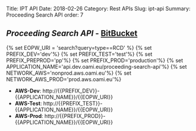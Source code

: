 Title: IPT API
Date: 2018-02-26
Category: Rest APIs
Slug: ipt-api
Summary: Proceeding Search API
order: 7

## _Proceeding Search API_ - <a href="https://git.euipo.europa.eu/projects/IPT/repos/proceeding-search-api/browse" target="_blank">BitBucket</a>

{% set EOPW_URI = 'search?query=type==RCD' %}
{% set PREFIX_DEV='dev'%}
{% set PREFIX_TEST='test'%}
{% set PREFIX_PREPROD='pp'%}
{% set PREFIX_PROD='production'%}
{% set APPLICATION_NAME='api.dev.oami.eu/proceeding-search-api'%}
{% set NETWORK_AWS='nonprod.aws.oami.eu'%}
{% set NETWORK_AWS_PROD='prod.aws.oami.eu'%}

- **AWS-Dev**:  http://{{PREFIX_DEV}}-{{APPLICATION_NAME}}/{{EOPW_URI}}
- **AWS-Test**:  http://{{PREFIX_TEST}}-{{APPLICATION_NAME}}/{{EOPW_URI}}
- **AWS-Prod**:  http://{{PREFIX_PROD}}-{{APPLICATION_NAME}}/{{EOPW_URI}}


